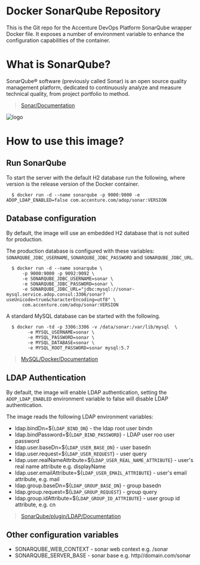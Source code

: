 # Docker SonarQube Repository

This is the Git repo for the Accenture DevOps Platform SonarQube wrapper Docker file. It exposes a number of environment variable to enhance the configuration capabilities of the container.

# What is SonarQube?

SonarQube® software (previously called Sonar) is an open source quality management platform, dedicated to continuously analyze and measure technical quality, from project portfolio to method.

> [Sonar/Documentation](http://docs.sonarqube.org/display/SONAR/Documentation)

![logo](https://upload.wikimedia.org/wikipedia/commons/e/e6/Sonarqube-48x200.png)

# How to use this image?

## Run SonarQube

To start the server with the default H2 database run the following, where version is the release version of the Docker container.
    
      $ docker run -d --name sonarqube -p 9000:9000 -e ADOP_LDAP_ENABLED=false com.accenture.com/adop/sonar:VERSION

## Database configuration

By default, the image will use an embedded H2 database that is not suited for production.

The production database is configured with these variables: `SONARQUBE_JDBC_USERNAME`, `SONARQUBE_JDBC_PASSWORD` and `SONARQUBE_JDBC_URL`.

      $ docker run -d --name sonarqube \
          -p 9000:9000 -p 9092:9092 \
          -e SONARQUBE_JDBC_USERNAME=sonar \
          -e SONARQUBE_JDBC_PASSWORD=sonar \
          -e SONARQUBE_JDBC_URL="jdbc:mysql://sonar-mysql.service.adop.consul:3306/sonar?useUnicode=true&characterEncoding=utf8" \
          com.accenture.com/adop/sonar:VERSION

A standard MySQL database can be started with the following.

      $ docker run -td -p 3306:3306 -v /data/sonar:/var/lib/mysql  \
            -e MYSQL_USERNAME=sonar \
            -e MYSQL_PASSWORD=sonar \
            -e MYSQL_DATABASE=sonar \
            -e MYSQL_ROOT_PASSWORD=sonar mysql:5.7

> [MySQL/Docker/Documentation](https://registry.hub.docker.com/_/mysql/)

## LDAP Authentication

By default, the image will enable LDAP authentication, setting the `ADOP_LDAP_ENABLED` environment variable to false will disable LDAP authentication.

The image reads the following LDAP environment variables:

 * ldap.bindDn=${`LDAP_BIND_DN`} - the ldap root user bindn
 * ldap.bindPassword=${`LDAP_BIND_PASSWORD`} - LDAP user roo user password
 * ldap.user.baseDn=${`LDAP_USER_BASE_DN`} - user basedn
 * ldap.user.request=${`LDAP_USER_REQUEST`} - user query
 * ldap.user.realNameAttribute=${`LDAP_USER_REAL_NAME_ATTRIBUTE`} - user's real name attribute e.g. displayName
 * ldap.user.emailAttribute=${`LDAP_USER_EMAIL_ATTRIBUTE`} - user's email attribute, e.g. mail
 * ldap.group.baseDn=${`LDAP_GROUP_BASE_DN`} - group basedn
 * ldap.group.request=${`LDAP_GROUP_REQUEST`} - group query
 * ldap.group.idAttribute=${`LDAP_GROUP_ID_ATTRIBUTE`} - user group id attribute, e.g. cn

> [SonarQube/plugin/LDAP/Documentation](http://redirect.sonarsource.com/plugins/ldap.html)

## Other configuration variables

 * SONARQUBE_WEB_CONTEXT - sonar web context e.g. /sonar
 * SONARQUBE_SERVER_BASE - sonar base e.g. http//domain.com/sonar
